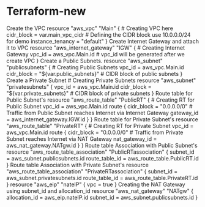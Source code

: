 # Terraform-new
Create the VPC
 resource "aws_vpc" "Main" {                # Creating VPC here
   cidr_block       = var.main_vpc_cidr     # Defining the CIDR block use 10.0.0.0/24 for demo
   instance_tenancy = "default"
 }
 Create Internet Gateway and attach it to VPC
 resource "aws_internet_gateway" "IGW" {    # Creating Internet Gateway
    vpc_id =  aws_vpc.Main.id               # vpc_id will be generated after we create VPC
 }
 Create a Public Subnets.
 resource "aws_subnet" "publicsubnets" {    # Creating Public Subnets
   vpc_id =  aws_vpc.Main.id
   cidr_block = "${var.public_subnets}"        # CIDR block of public subnets
 }
 Create a Private Subnet                   # Creating Private Subnets
 resource "aws_subnet" "privatesubnets" {
   vpc_id =  aws_vpc.Main.id
   cidr_block = "${var.private_subnets}"          # CIDR block of private subnets
 }
 Route table for Public Subnet's
 resource "aws_route_table" "PublicRT" {    # Creating RT for Public Subnet
    vpc_id =  aws_vpc.Main.id
         route {
    cidr_block = "0.0.0.0/0"               # Traffic from Public Subnet reaches Internet via Internet Gateway
    gateway_id = aws_internet_gateway.IGW.id
     }
 }
 Route table for Private Subnet's
 resource "aws_route_table" "PrivateRT" {    # Creating RT for Private Subnet
   vpc_id = aws_vpc.Main.id
   route {
   cidr_block = "0.0.0.0/0"             # Traffic from Private Subnet reaches Internet via NAT Gateway
   nat_gateway_id = aws_nat_gateway.NATgw.id
   }
 }
 Route table Association with Public Subnet's
 resource "aws_route_table_association" "PublicRTassociation" {
    subnet_id = aws_subnet.publicsubnets.id
    route_table_id = aws_route_table.PublicRT.id
 }
 Route table Association with Private Subnet's
 resource "aws_route_table_association" "PrivateRTassociation" {
    subnet_id = aws_subnet.privatesubnets.id
    route_table_id = aws_route_table.PrivateRT.id
 }
 resource "aws_eip" "nateIP" {
   vpc   = true
 }
 Creating the NAT Gateway using subnet_id and allocation_id
 resource "aws_nat_gateway" "NATgw" {
   allocation_id = aws_eip.nateIP.id
   subnet_id = aws_subnet.publicsubnets.id
 }
